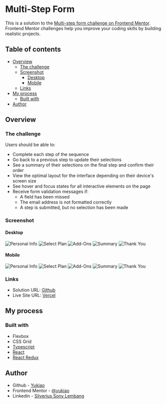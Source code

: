 # Multi-Step Form

This is a solution to the [Multi-step form challenge on Frontend Mentor](https://www.frontendmentor.io/challenges/multistep-form-YVAnSdqQBJ). Frontend Mentor challenges help you improve your coding skills by building realistic projects.

## Table of contents

- [Overview](#overview)
  - [The challenge](#the-challenge)
  - [Screenshot](#screenshot)
    - [Desktop](#desktop)
    - [Mobile](#mobile)
  - [Links](#links)
- [My process](#my-process)
  - [Built with](#built-with)
- [Author](#author)

## Overview

### The challenge

Users should be able to:

- Complete each step of the sequence
- Go back to a previous step to update their selections
- See a summary of their selections on the final step and confirm their order
- View the optimal layout for the interface depending on their device's screen size
- See hover and focus states for all interactive elements on the page
- Receive form validation messages if:
  - A field has been missed
  - The email address is not formatted correctly
  - A step is submitted, but no selection has been made

### Screenshot

#### Desktop

![Personal Info](./screenshots/desktop/personal-info.png)
![Select Plan](./screenshots/desktop/select-plan.png)
![Add-Ons](./screenshots/desktop/add-ons.png)
![Summary](./screenshots/desktop/summary.png)
![Thank You](./screenshots/desktop/thank.png)

#### Mobile

![Personal Info](./screenshots/mobile/personal-info.jpeg)
![Select Plan](./screenshots/mobile/select-plan.jpeg)
![Add-Ons](./screenshots/mobile/add-ons.jpeg)
![Summary](./screenshots/mobile/summary.jpeg)
![Thank You](./screenshots/mobile/thank-you.jpeg)

### Links

- Solution URL: [Github](https://github.com/yukiao/Multi-Step-Form.git)
- Live Site URL: [Vercel](https://multi-step-form-omega-murex.vercel.app/)

## My process

### Built with

- Flexbox
- CSS Grid
- [Typescript](https://www.typescriptlang.org/)
- [React](https://reactjs.org/)
- [React Redux](https://react-redux.js.org/)

## Author

- Github - [Yukiao](https://github.com/yukiao)
- Frontend Mentor - [@yukiao](https://www.frontendmentor.io/profile/yukiao)
- Linkedin - [Silverius Sony Lembang](www.linkedin.com/in/silverius-sony-lembang-b378a5250)
